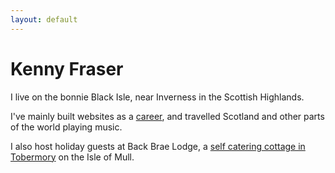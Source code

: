 ```yaml
---
layout: default
---
```

# Kenny Fraser
    
I live on the bonnie Black Isle, near Inverness in the Scottish Highlands.

I've mainly built websites as a [career](/about), and travelled Scotland and other parts of the world playing music. 
  
I also host holiday guests at Back Brae Lodge, a [self catering cottage in Tobermory](https://mull.co) on the Isle of Mull.

[//]: # (Find out [more about my work]&#40;about&#41; and the [client companies I've worked with]&#40;clients&#41; using these [tools and resources]&#40;tools&#41;.)
[//]: # (## Web Business Services)
[//]: # (I design, build and manage websites for small businesses.)
